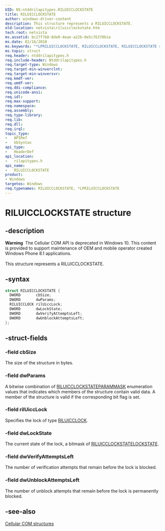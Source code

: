 ```yaml
---
UID: NS:ntddrilapitypes.RILUICCLOCKSTATE
title: RILUICCLOCKSTATE
author: windows-driver-content
description: This structure represents a RILUICCLOCKSTATE.
old-location: netvista\riluicclockstate.htm
tech.root: netvista
ms.assetid: bc27f7b8-8de0-4eae-a22b-0e5c76378b1a
ms.date: 02/16/2018
ms.keywords: "*LPRILUICCLOCKSTATE, RILUICCLOCKSTATE, RILUICCLOCKSTATE structure [Network Drivers Starting with Windows Vista], netvista.riluicclockstate, rilapitypes/RILUICCLOCKSTATE"
ms.topic: struct
req.header: ntddrilapitypes.h
req.include-header: Ntddrilapitypes.h
req.target-type: Windows
req.target-min-winverclnt:
req.target-min-winversvr:
req.kmdf-ver:
req.umdf-ver:
req.ddi-compliance:
req.unicode-ansi:
req.idl:
req.max-support:
req.namespace:
req.assembly:
req.type-library:
req.lib:
req.dll:
req.irql:
topic_type:
-	APIRef
-	kbSyntax
api_type:
-	HeaderDef
api_location:
-	rilapitypes.h
api_name:
-	RILUICCLOCKSTATE
product:
- Windows
targetos: Windows
req.typenames: RILUICCLOCKSTATE, *LPRILUICCLOCKSTATE
---
```


# RILUICCLOCKSTATE structure


## -description


<div class="alert"><b>Warning</b>  The Cellular COM API is deprecated in Windows 10. This content is provided to support maintenance of OEM and mobile operator created Windows Phone 8.1 applications.</div><div> </div>This structure represents a RILUICCLOCKSTATE.


## -syntax


```cpp
struct RILUICCLOCKSTATE {
  DWORD       cbSize;
  DWORD       dwParams;
  RILUICCLOCK rilUiccLock;
  DWORD       dwLockState;
  DWORD       dwVerifyAttemptsLeft;
  DWORD       dwUnblockAttemptsLeft;
};
```


## -struct-fields




### -field cbSize

The size of the structure in bytes.


### -field dwParams

A bitwise combination of <a href="..\rilapitypes\ne-rilapitypes-riluicclockstateparammask.md">RILUICCLOCKSTATEPARAMMASK</a> enumeration values that indicates which members of the structure contain valid data. A member of the structure is valid if the corresponding bit flag is set.


### -field rilUiccLock

Specifies the lock of type <a href="..\rilapitypes\ns-rilapitypes-riluicclock.md">RILUICCLOCK</a>.


### -field dwLockState

The current state of the lock, a bitmask of <a href="..\rilapitypes\ne-rilapitypes-riluicclockstatelockstate.md">RILUICCLOCKSTATELOCKSTATE</a>.


### -field dwVerifyAttemptsLeft

The number of verification attempts that remain before the lock is blocked.


### -field dwUnblockAttemptsLeft

The number of unblock attempts that remain before the lock is permanently blocked.


## -see-also

<a href="https://msdn.microsoft.com/library/windows/hardware/dn946511">Cellular COM structures</a>



 

 


